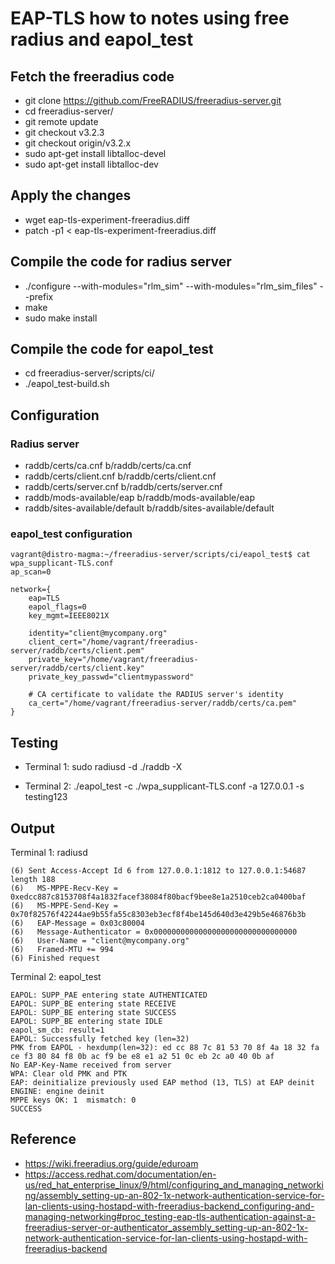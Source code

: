 # EAP-TLS how to notes using free radius and eapol_test

## Fetch the freeradius code
- git clone https://github.com/FreeRADIUS/freeradius-server.git
- cd freeradius-server/
- git remote update
- git checkout v3.2.3
- git checkout origin/v3.2.x
- sudo apt-get install libtalloc-devel
- sudo apt-get install libtalloc-dev

## Apply the changes
- wget eap-tls-experiment-freeradius.diff
- patch -p1 < eap-tls-experiment-freeradius.diff

## Compile the code for radius server
- ./configure --with-modules="rlm_sim" --with-modules="rlm_sim_files"  --prefix
- make
- sudo make install

## Compile the code for eapol_test
- cd freeradius-server/scripts/ci/
- ./eapol_test-build.sh

## Configuration

### Radius server
  - raddb/certs/ca.cnf b/raddb/certs/ca.cnf
  - raddb/certs/client.cnf b/raddb/certs/client.cnf
  - raddb/certs/server.cnf b/raddb/certs/server.cnf
  - raddb/mods-available/eap b/raddb/mods-available/eap
  - raddb/sites-available/default b/raddb/sites-available/default

### eapol_test configuration

```
vagrant@distro-magma:~/freeradius-server/scripts/ci/eapol_test$ cat wpa_supplicant-TLS.conf
ap_scan=0

network={
    eap=TLS
    eapol_flags=0
    key_mgmt=IEEE8021X

    identity="client@mycompany.org"    
    client_cert="/home/vagrant/freeradius-server/raddb/certs/client.pem"
    private_key="/home/vagrant/freeradius-server/raddb/certs/client.key"
    private_key_passwd="clientmypassword"

    # CA certificate to validate the RADIUS server's identity
    ca_cert="/home/vagrant/freeradius-server/raddb/certs/ca.pem"
}
```

## Testing
* Terminal 1:
sudo radiusd -d ./raddb -X

* Terminal 2:
./eapol_test -c ./wpa_supplicant-TLS.conf -a 127.0.0.1 -s testing123
  

## Output
Terminal 1: radiusd
```
(6) Sent Access-Accept Id 6 from 127.0.0.1:1812 to 127.0.0.1:54687 length 188
(6)   MS-MPPE-Recv-Key = 0xedcc887c8153708f4a1832facef38084f80bacf9bee8e1a2510ceb2ca0400baf
(6)   MS-MPPE-Send-Key = 0x70f82576f42244ae9b55fa55c8303eb3ecf8f4be145d640d3e429b5e46876b3b
(6)   EAP-Message = 0x03c80004
(6)   Message-Authenticator = 0x00000000000000000000000000000000
(6)   User-Name = "client@mycompany.org"
(6)   Framed-MTU += 994
(6) Finished request
```

Terminal 2: eapol_test
```
EAPOL: SUPP_PAE entering state AUTHENTICATED
EAPOL: SUPP_BE entering state RECEIVE
EAPOL: SUPP_BE entering state SUCCESS
EAPOL: SUPP_BE entering state IDLE
eapol_sm_cb: result=1
EAPOL: Successfully fetched key (len=32)
PMK from EAPOL - hexdump(len=32): ed cc 88 7c 81 53 70 8f 4a 18 32 fa ce f3 80 84 f8 0b ac f9 be e8 e1 a2 51 0c eb 2c a0 40 0b af
No EAP-Key-Name received from server
WPA: Clear old PMK and PTK
EAP: deinitialize previously used EAP method (13, TLS) at EAP deinit
ENGINE: engine deinit
MPPE keys OK: 1  mismatch: 0
SUCCESS
```

## Reference
* https://wiki.freeradius.org/guide/eduroam
* https://access.redhat.com/documentation/en-us/red_hat_enterprise_linux/9/html/configuring_and_managing_networking/assembly_setting-up-an-802-1x-network-authentication-service-for-lan-clients-using-hostapd-with-freeradius-backend_configuring-and-managing-networking#proc_testing-eap-tls-authentication-against-a-freeradius-server-or-authenticator_assembly_setting-up-an-802-1x-network-authentication-service-for-lan-clients-using-hostapd-with-freeradius-backend
